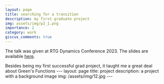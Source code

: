 ```yaml
---
layout: page
title: searching for a transition
description: my first graduate project
img: assets/img/p2_1.png
importance: 2
category: work
giscus_comments: true
---
```


The talk was given at RTG Dynamics Conference 2023. The slides are available [here](https://drive.google.com/file/d/1d_KNU8GQeaCxopi7X0DbKx1f3qXKkFRf/view?usp=drive_link).

Besides being my first successful grad project, it taught me a great deal about Green's Functions
    ---
    layout: page
    title: project
    description: a project with a background image
    img: /assets/img/12.jpg
    ---
